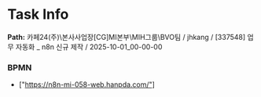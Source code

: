 # Task Info

**Path:** 카페24(주)\본사사업장\[CG]MI본부\MIH그룹\BVO팀 / jhkang / [337548] 업무 자동화 _ n8n 신규 제작 / 2025-10-01_00-00-00

### BPMN
- ["https://n8n-mi-058-web.hanpda.com/"]

